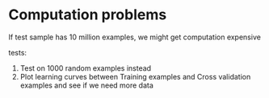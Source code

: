 
# Computation problems
If test sample has 10 million examples, we might get computation expensive

tests:
1. Test on 1000 random examples instead
2. Plot learning curves between Training examples and Cross validation examples and see if we need more data
